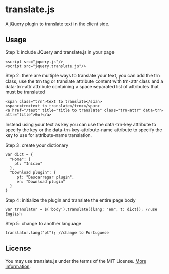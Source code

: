 translate.js
============

A jQuery plugin to translate text in the client side.

## Usage
Step 1: include JQuery and translate.js in your page

    <script src="jquery.js"/>
    <script src="jquery.translate.js"/>

Step 2: there are multiple ways to translate your text, you can add the trn class, use the trn tag or translate attribute content with trn-attr class and a data-trn-attr attribute containing a space separated list of attributes that must be translated

    <span class="trn">text to translate</span>
    <span><trn>text to translate</trn></span>
    <a href="/test" title="title to translate" class="trn-attr" data-trn-attr="title">Go!</a>

Instead using your text as key you can use the data-trn-key attribute to specify the key or the data-trn-key-attribute-name attribute to specify the key to use for attribute-name translation.

Step 3: create your dictionary

    var dict = {
      "Home": {
        pt: "Início"
      },
      "Download plugin": {
         pt: "Descarregar plugin",
         en: "Download plugin"
      }
    }

Step 4: initialize the plugin and translate the entire page body

    var translator = $('body').translate({lang: "en", t: dict}); //use English

Step 5: change to another language

    translator.lang("pt"); //change to Portuguese

## License
You may use translate.js under the terms of the MIT License. [More information](http://en.wikipedia.org/wiki/MIT_License).
